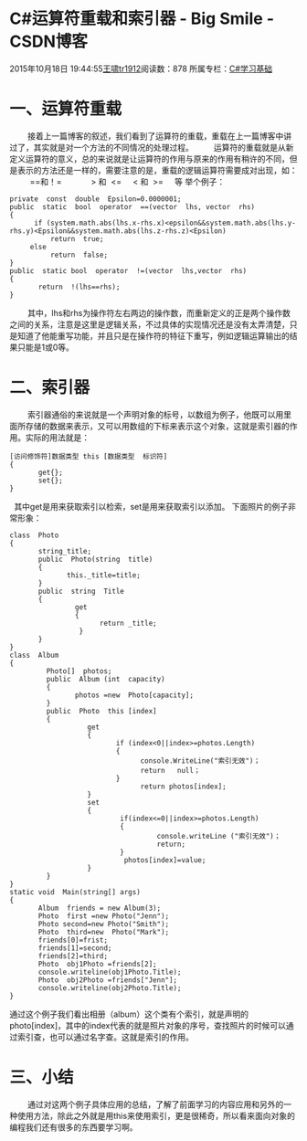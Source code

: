 # C#运算符重载和索引器 - Big Smile - CSDN博客
2015年10月18日 19:44:55[王啸tr1912](https://me.csdn.net/tr1912)阅读数：878
所属专栏：[C#学习基础](https://blog.csdn.net/column/details/csharp-wx.html)
# 一、运算符重载
        接着上一篇博客的叙述，我们看到了运算符的重载，重载在上一篇博客中讲过了，其实就是对一个方法的不同情况的处理过程。
        运算符的重载就是从新定义运算符的意义，总的来说就是让运算符的作用与原来的作用有稍许的不同，但是表示的方法还是一样的，需要注意的是，重载的逻辑运算符需要成对出现，如：
         ==和！=             > 和  <=     < 和  >=     等
举个例子：
```
private  const  double  Epsilon=0.0000001;
public  static  bool  operator  ==(vector  lhs, vector  rhs)
{
      if (system.math.abs(lhs.x-rhs.x)<epsilon&&system.math.abs(lhs.y-rhs.y)<Epsilon&&system.math.abs(lhs.z-rhs.z)<Epsilon)
          return  true;
     else
          return  false;
}
public  static bool  operator  !=(vector  lhs,vector  rhs)
{
       return  !(lhs==rhs);
}
```
        其中，lhs和rhs为操作符左右两边的操作数，而重新定义的正是两个操作数之间的关系，注意是这里是逻辑关系，不过具体的实现情况还是没有太弄清楚，只是知道了他能重写功能，并且只是在操作符的特征下重写，例如逻辑运算输出的结果只能是1或0等。
# **二、索引器**
        索引器通俗的来说就是一个声明对象的标号，以数组为例子，他既可以用里面所存储的数据来表示，又可以用数组的下标来表示这个对象，这就是索引器的作用。实际的用法就是：
```
[访问修饰符]数据类型 this [数据类型  标识符]
{
       get{};
       set{};
}
```
   其中get是用来获取索引以检索，set是用来获取索引以添加。
下面照片的例子非常形象：
```
class  Photo
{
       string_title;
       public  Photo(string  title)
       {
              this._title=title;
       }
       public  string  Title
       {
                get
                {
                      return _title;
                 }
       }
}
class  Album
{
         Photo[]  photos;
         public  Album (int  capacity)
         {
                photos =new  Photo[capacity];
         }
         public  Photo  this [index]
         {
                   get
                   {
                          if (index<0||index>=photos.Length)
                          {
                                console.WriteLine("索引无效")；
                                return   null；
                          }
                                return photos[index];
                   }
                   set
                   {
                           if(index<=0||index>=photos.Length)
                           {
                                    console.writeLine ("索引无效")；
                                    return;
                           }
                            photos[index]=value;
                   }
         }
}
static void  Main(string[] args)
{
       Album  friends = new Album(3);
       Photo  first =new Photo("Jenn");
       Photo second=new Photo("Smith");
       Photo  third=new  Photo("Mark");
       friends[0]=frist;
       friends[1]=second;
       friends[2]=third;
       Photo  obj1Photo =friends[2];
       console.writeline(obj1Photo.Title);
       Photo  obj2Photo =friends["Jenn"];
       console.writeline(obj2Photo.Title);
}
```
通过这个例子我们看出相册（album）这个类有个索引，就是声明的photo[index]，其中的index代表的就是照片对象的序号，查找照片的时候可以通过索引查，也可以通过名字查。这就是索引的作用。
# 三、小结
        通过对这两个例子具体应用的总结，了解了前面学习的内容应用和另外的一种使用方法，除此之外就是用this来使用索引，更是很稀奇，所以看来面向对象的编程我们还有很多的东西要学习啊。
